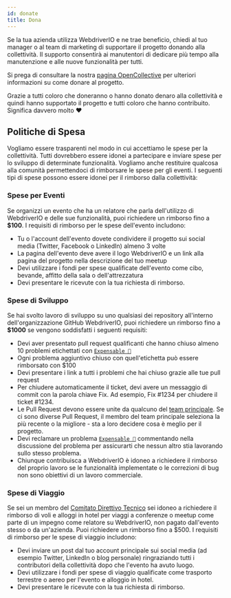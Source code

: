 ```yaml
---
id: donate
title: Dona
---
```


Se la tua azienda utilizza WebdriverIO e ne trae beneficio, chiedi al tuo manager o al team di marketing di supportare il progetto donando alla collettività. Il supporto consentirà ai manutentori di dedicare più tempo alla manutenzione e alle nuove funzionalità per tutti.

Si prega di consultare la nostra [pagina OpenCollective](https://opencollective.com/webdriverio) per ulteriori informazioni su come donare al progetto.

Grazie a tutti coloro che doneranno o hanno donato denaro alla collettività e quindi hanno supportato il progetto e tutti coloro che hanno contribuito. Significa davvero molto ❤️

## Politiche di Spesa

Vogliamo essere trasparenti nel modo in cui accettiamo le spese per la collettività. Tutti dovrebbero essere idonei a partecipare e inviare spese per lo sviluppo di determinate funzionalità. Vogliamo anche restituire qualcosa alla comunità permettendoci di rimborsare le spese per gli eventi. I seguenti tipi di spese possono essere idonei per il rimborso dalla collettività:

### Spese per Eventi

Se organizzi un evento che ha un relatore che parla dell'utilizzo di WebdriverIO e delle sue funzionalità, puoi richiedere un rimborso fino a __$100__. I requisiti di rimborso per le spese dell'evento includono:

- Tu o l'account dell'evento dovete condividere il progetto sui social media (Twitter, Facebook o LinkedIn) almeno 3 volte
- La pagina dell'evento deve avere il logo WebdriverIO e un link alla pagina del progetto nella descrizione del tuo meetup
- Devi utilizzare i fondi per spese qualificate dell'evento come cibo, bevande, affitto della sala o dell'attrezzatura
- Devi presentare le ricevute con la tua richiesta di rimborso.

### Spese di Sviluppo

Se hai svolto lavoro di sviluppo su uno qualsiasi dei repository all'interno dell'organizzazione GitHub WebdriverIO, puoi richiedere un rimborso fino a __$1000__ se vengono soddisfatti i seguenti requisiti:

- Devi aver presentato pull request qualificanti che hanno chiuso almeno 10 problemi etichettati con [`Expensable 💸`](https://github.com/webdriverio/webdriverio/labels/Expensable%20%F0%9F%92%B8)
- Ogni problema aggiuntivo chiuso con quell'etichetta può essere rimborsato con $100
- Devi presentare i link a tutti i problemi che hai chiuso grazie alle tue pull request
- Per chiudere automaticamente il ticket, devi avere un messaggio di commit con la parola chiave Fix. Ad esempio, Fix #1234 per chiudere il ticket #1234.
- Le Pull Request devono essere unite da qualcuno del [team principale](https://github.com/webdriverio/webdriverio/blob/main/AUTHORS.md#tsc-technical-steering-committee). Se ci sono diverse Pull Request, il membro del team principale seleziona la più recente o la migliore - sta a loro decidere cosa è meglio per il progetto.
- Devi reclamare un problema [`Expensable 💸`](https://github.com/webdriverio/webdriverio/labels/Expensable%20%F0%9F%92%B8) commentando nella discussione del problema per assicurarti che nessun altro stia lavorando sullo stesso problema.
- Chiunque contribuisca a WebdriverIO è idoneo a richiedere il rimborso del proprio lavoro se le funzionalità implementate o le correzioni di bug non sono obiettivi di un lavoro commerciale.

### Spese di Viaggio

Se sei un membro del [Comitato Direttivo Tecnico](https://github.com/webdriverio/webdriverio/blob/main/AUTHORS.md#tsc-technical-steering-committee) sei idoneo a richiedere il rimborso di voli e alloggi in hotel per viaggi a conferenze o meetup come parte di un impegno come relatore su WebdriverIO, non pagato dall'evento stesso o da un'azienda. Puoi richiedere un rimborso fino a $500. I requisiti di rimborso per le spese di viaggio includono:

- Devi inviare un post dal tuo account principale sui social media (ad esempio Twitter, LinkedIn o blog personale) ringraziando tutti i contributori della collettività dopo che l'evento ha avuto luogo.
- Devi utilizzare i fondi per spese di viaggio qualificate come trasporto terrestre o aereo per l'evento e alloggio in hotel.
- Devi presentare le ricevute con la tua richiesta di rimborso.